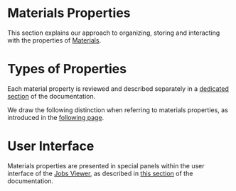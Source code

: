 <!-- TODO: GM to revise content -->

# Materials Properties

This section explains our approach to organizing, storing and interacting with the properties of [Materials](/materials/overview.md). 

# Types of Properties

Each material property is reviewed and described separately in a [dedicated section](properties/overview.md) of the documentation.

We draw the following distinction when referring to materials properties, as introduced in the [following page](/data/convention/structured.md).

# User Interface

Materials properties are presented in special panels within the user interface of the [Jobs Viewer](/jobs/ui/viewer.md), as described in [this section](ui/overview.md) of the documentation.
